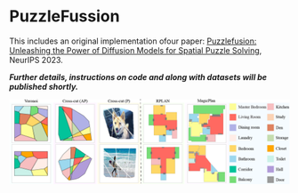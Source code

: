 # PuzzleFussion
This includes an original implementation ofour paper:
[Puzzlefusion: Unleashing the Power of Diffusion Models for Spatial Puzzle Solving](https://arxiv.org/pdf/2211.13785.pdf), NeurIPS 2023.

***Further details, instructions on code and along with datasets will be published shortly.***


![Model dataset](imgs/dataset2.png)


